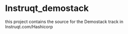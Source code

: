 # Instruqt_demostack
this project contains the source for the Demostack track in Instruqt.com/Hashicorp
